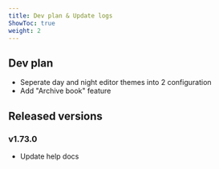 ```yaml
---
title: Dev plan & Update logs
ShowToc: true
weight: 2
---
```


## Dev plan

- Seperate day and night editor themes into 2 configuration
- Add "Archive book" feature

## Released versions

### v1.73.0

- Update help docs
